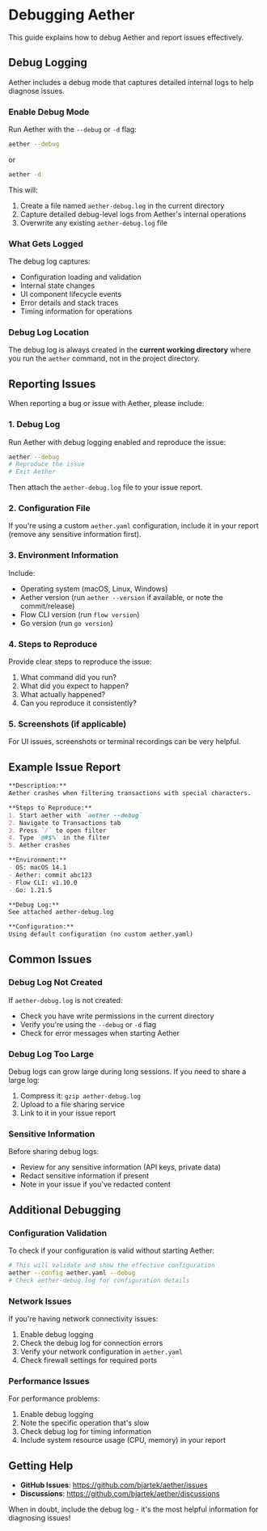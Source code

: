 # Debugging Aether

This guide explains how to debug Aether and report issues effectively.

## Debug Logging

Aether includes a debug mode that captures detailed internal logs to help diagnose issues.

### Enable Debug Mode

Run Aether with the `--debug` or `-d` flag:

```bash
aether --debug
```

or

```bash
aether -d
```

This will:
1. Create a file named `aether-debug.log` in the current directory
2. Capture detailed debug-level logs from Aether's internal operations
3. Overwrite any existing `aether-debug.log` file

### What Gets Logged

The debug log captures:
- Configuration loading and validation
- Internal state changes
- UI component lifecycle events
- Error details and stack traces
- Timing information for operations

### Debug Log Location

The debug log is always created in the **current working directory** where you run the `aether` command, not in the project directory.

## Reporting Issues

When reporting a bug or issue with Aether, please include:

### 1. Debug Log

Run Aether with debug logging enabled and reproduce the issue:

```bash
aether --debug
# Reproduce the issue
# Exit Aether
```

Then attach the `aether-debug.log` file to your issue report.

### 2. Configuration File

If you're using a custom `aether.yaml` configuration, include it in your report (remove any sensitive information first).

### 3. Environment Information

Include:
- Operating system (macOS, Linux, Windows)
- Aether version (run `aether --version` if available, or note the commit/release)
- Flow CLI version (run `flow version`)
- Go version (run `go version`)

### 4. Steps to Reproduce

Provide clear steps to reproduce the issue:

1. What command did you run?
2. What did you expect to happen?
3. What actually happened?
4. Can you reproduce it consistently?

### 5. Screenshots (if applicable)

For UI issues, screenshots or terminal recordings can be very helpful.

## Example Issue Report

```markdown
**Description:**
Aether crashes when filtering transactions with special characters.

**Steps to Reproduce:**
1. Start aether with `aether --debug`
2. Navigate to Transactions tab
3. Press `/` to open filter
4. Type `@#$%` in the filter
5. Aether crashes

**Environment:**
- OS: macOS 14.1
- Aether: commit abc123
- Flow CLI: v1.10.0
- Go: 1.21.5

**Debug Log:**
See attached aether-debug.log

**Configuration:**
Using default configuration (no custom aether.yaml)
```

## Common Issues

### Debug Log Not Created

If `aether-debug.log` is not created:
- Check you have write permissions in the current directory
- Verify you're using the `--debug` or `-d` flag
- Check for error messages when starting Aether

### Debug Log Too Large

Debug logs can grow large during long sessions. If you need to share a large log:
1. Compress it: `gzip aether-debug.log`
2. Upload to a file sharing service
3. Link to it in your issue report

### Sensitive Information

Before sharing debug logs:
- Review for any sensitive information (API keys, private data)
- Redact sensitive information if present
- Note in your issue if you've redacted content

## Additional Debugging

### Configuration Validation

To check if your configuration is valid without starting Aether:

```bash
# This will validate and show the effective configuration
aether --config aether.yaml --debug
# Check aether-debug.log for configuration details
```

### Network Issues

If you're having network connectivity issues:
1. Enable debug logging
2. Check the debug log for connection errors
3. Verify your network configuration in `aether.yaml`
4. Check firewall settings for required ports

### Performance Issues

For performance problems:
1. Enable debug logging
2. Note the specific operation that's slow
3. Check debug log for timing information
4. Include system resource usage (CPU, memory) in your report

## Getting Help

- **GitHub Issues**: https://github.com/bjartek/aether/issues
- **Discussions**: https://github.com/bjartek/aether/discussions

When in doubt, include the debug log - it's the most helpful information for diagnosing issues!

